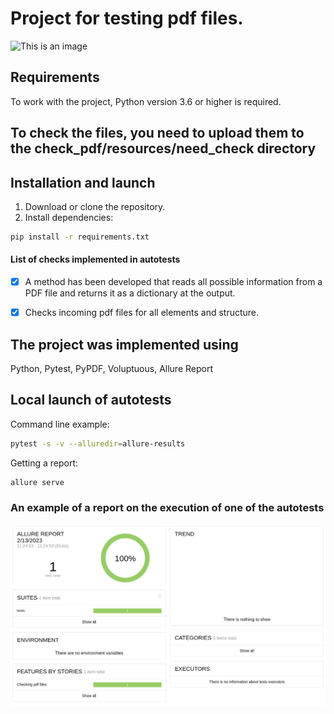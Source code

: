 # Project for testing pdf files.

![This is an image](https://cdn.dribbble.com/users/616823/screenshots/3120552/pdf-page-flip-animation.gif)

## Requirements
To work with the project, Python version 3.6 or higher is required.

## To check the files, you need to upload them to the check_pdf/resources/need_check directory

## Installation and launch
1. Download or clone the repository.
2. Install dependencies:
```bash
pip install -r requirements.txt
```

#### List of checks implemented in autotests
- [x] A method has been developed that reads all possible information from a PDF file and returns it as a dictionary at the output.
- [x] Checks incoming pdf files for all elements and structure.


## The project was implemented using
Python, Pytest, PyPDF, Voluptuous, Allure Report


## Local launch of autotests
Command line example:
```bash
pytest -s -v --alluredir=allure-results
```

Getting a report:
```bash
allure serve
```

### An example of a report on the execution of one of the autotests
![This is an image](screenshot_allure_results.png)
